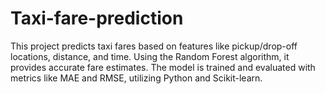 # Taxi-fare-prediction
This project predicts taxi fares based on features like pickup/drop-off locations, distance, and time. Using the Random Forest algorithm, it provides accurate fare estimates. The model is trained and evaluated with metrics like MAE and RMSE, utilizing Python and Scikit-learn.

